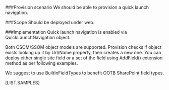 <!-- M2-TODO -->
<properties
	  pageTitle="QuickLaunchNavigationNodeDefinition"
    pageName="QuickLaunchNavigationNodeDefinition"
    parentPageId="12771"
/>

###Provision scenario
We should be able to provision a quick launch navigation.

###Scope
Should be deployed under web.

###Implementation
Quick launch navigation is enabled via QuickLaunchNavigation object.

Both CSOM/SSOM object models are supported. 
Provision checks if object exists looking up it by Url/Name property, then creates a new one. 
You can deploy either single site field or a set of the field using AddField() extension method as per following examples.

We suggest to use BuiltInFieldTypes to benefit OOTB SharePoint field types.

[LIST.SAMPLES]